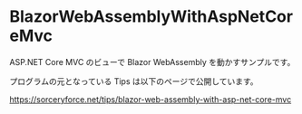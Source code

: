 # BlazorWebAssemblyWithAspNetCoreMvc
ASP.NET Core MVC のビューで Blazor WebAssembly を動かすサンプルです。

プログラムの元となっている Tips は以下のページで公開しています。

https://sorceryforce.net/tips/blazor-web-assembly-with-asp-net-core-mvc
